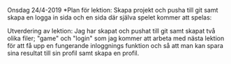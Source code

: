 Onsdag 24/4-2019
*Plan för lektion: Skapa projekt och pusha till git samt skapa en logga in sida och en sida där själva spelet kommer att spelas:

Utverdering av lektion: Jag har skapat och pushat till git samt skapat två olika filer; "game" och "login" som jag kommer att arbeta med nästa lektion för att få upp en fungerande inloggnings funktion och så att man kan spara sina resultat till sin profil samt skapa en profil. 
